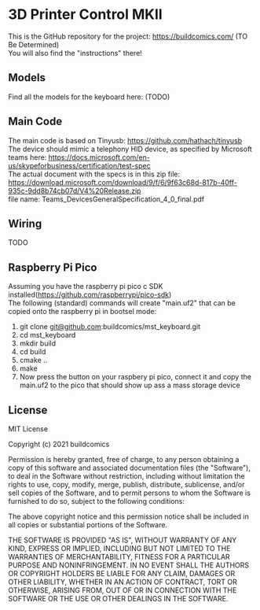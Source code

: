 # 3D Printer Control MKII
This is the GitHub repository for the project: https://buildcomics.com/ (TO Be Determined) \
You will also find the "instructions"  there!

## Models
Find all the models for the keyboard here: (TODO)

## Main Code
The main code is based on Tinyusb: https://github.com/hathach/tinyusb \
The device should mimic a telephony HID device, as specified by Microsoft teams here: https://docs.microsoft.com/en-us/skypeforbusiness/certification/test-spec \
The actual document with the specs is in this zip file: https://download.microsoft.com/download/9/f/6/9f63c68d-817b-40ff-935c-9dd8b74cb07d/V4%20Release.zip  \
file name: Teams_DevicesGeneralSpecification_4_0_final.pdf

## Wiring
TODO

## Raspberry Pi Pico
Assuming you have the raspberry pi pico c SDK installed(https://github.com/raspberrypi/pico-sdk) \
The following (standard) commands will create "main.uf2" that can be copied onto the raspberry pi in bootsel mode:
1. git clone git@github.com:buildcomics/mst_keyboard.git
2. cd mst_keyboard
3. mkdir build
4. cd build
5. cmake ..
6. make
7. Now press the button on your raspbery pi pico, connect it and copy the main.uf2 to the pico that should show up ass a mass storage device

## License
MIT License

Copyright (c) 2021 buildcomics

Permission is hereby granted, free of charge, to any person obtaining a copy
of this software and associated documentation files (the "Software"), to deal
in the Software without restriction, including without limitation the rights
to use, copy, modify, merge, publish, distribute, sublicense, and/or sell
copies of the Software, and to permit persons to whom the Software is
furnished to do so, subject to the following conditions:

The above copyright notice and this permission notice shall be included in all
copies or substantial portions of the Software.

THE SOFTWARE IS PROVIDED "AS IS", WITHOUT WARRANTY OF ANY KIND, EXPRESS OR
IMPLIED, INCLUDING BUT NOT LIMITED TO THE WARRANTIES OF MERCHANTABILITY,
FITNESS FOR A PARTICULAR PURPOSE AND NONINFRINGEMENT. IN NO EVENT SHALL THE
AUTHORS OR COPYRIGHT HOLDERS BE LIABLE FOR ANY CLAIM, DAMAGES OR OTHER
LIABILITY, WHETHER IN AN ACTION OF CONTRACT, TORT OR OTHERWISE, ARISING FROM,
OUT OF OR IN CONNECTION WITH THE SOFTWARE OR THE USE OR OTHER DEALINGS IN THE
SOFTWARE.
